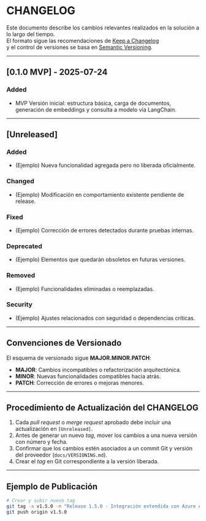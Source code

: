 # CHANGELOG

Este documento describe los cambios relevantes realizados en la solución a lo largo del tiempo.  
El formato sigue las recomendaciones de [Keep a Changelog](https://keepachangelog.com/)  
y el control de versiones se basa en [Semantic Versioning](https://semver.org/).

---

## [0.1.0 MVP] - 2025-07-24
### Added
- MVP Versión inicial: estructura básica, carga de documentos, generación de embeddings y consulta a modelo vía LangChain.

---



## [Unreleased]
### Added
- (Ejemplo) Nueva funcionalidad agregada pero no liberada oficialmente.

### Changed
- (Ejemplo) Modificación en comportamiento existente pendiente de release.

### Fixed
- (Ejemplo) Corrección de errores detectados durante pruebas internas.

### Deprecated
- (Ejemplo) Elementos que quedarán obsoletos en futuras versiones.

### Removed
- (Ejemplo) Funcionalidades eliminadas o reemplazadas.

### Security
- (Ejemplo) Ajustes relacionados con seguridad o dependencias críticas.

---


## Convenciones de Versionado

El esquema de versionado sigue **MAJOR.MINOR.PATCH**:
- **MAJOR**: Cambios incompatibles o refactorización arquitectónica.
- **MINOR**: Nuevas funcionalidades compatibles hacia atrás.
- **PATCH**: Corrección de errores o mejoras menores.

---

## Procedimiento de Actualización del CHANGELOG

1. Cada *pull request* o *merge request* aprobado debe incluir una actualización en `[Unreleased]`.
2. Antes de generar un nuevo *tag*, mover los cambios a una nueva versión con número y fecha.
3. Confirmar que los cambios estén asociados a un commit Git y versión del proveedor (`docs/VERSIONING.md`).
4. Crear el *tag* en Git correspondiente a la versión liberada.

---

## Ejemplo de Publicación

```bash
# Crear y subir nuevo tag
git tag -a v1.5.0 -m "Release 1.5.0 - Integración extendida con Azure AD"
git push origin v1.5.0